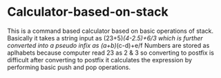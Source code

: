 # Calculator-based-on-stack

This is a command based calculator based on basic operations of stack.
Basically it takes a string input as (23+5)*(4-2.5)+6/3
which is further converted into a pseudo infix  as (a+b)*(c-d)+e/f
Numbers are stored as aplhabets because computer read 23 as 2 & 3 so converting to postfix is difficult
after converting to postfix it calculates the expression by performing basic push and pop operations. 

